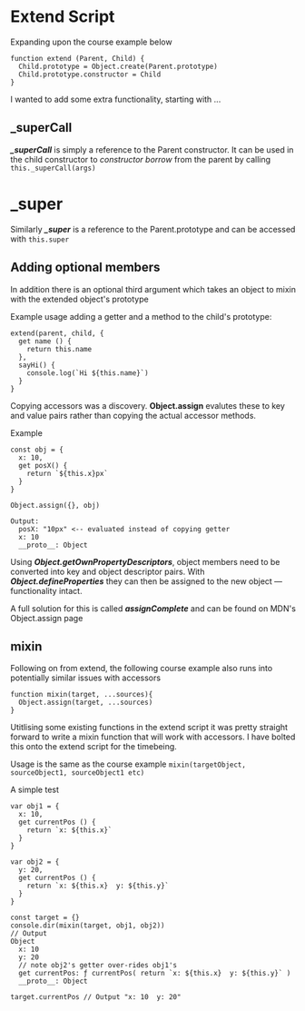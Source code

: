 # Extend Script
Expanding upon the course example below
```
function extend (Parent, Child) {
  Child.prototype = Object.create(Parent.prototype)
  Child.prototype.constructor = Child
}
```
I wanted to add some extra functionality, starting with ...

## _superCall
***_superCall*** is simply a reference to the Parent constructor. It can be used in the child constructor to *constructor borrow* from the parent by calling `this._superCall(args)`

# _super
Similarly ***_super*** is a reference to the Parent.prototype and can be accessed with `this.super`

## Adding optional members
In addition there is an optional third argument which takes an object to mixin with the extended object's prototype

Example usage adding a getter and a method to the child's prototype:

```
extend(parent, child, {
  get name () {
    return this.name
  },
  sayHi() {
    console.log(`Hi ${this.name}`)
  }
}
```

Copying accessors was a discovery. **Object.assign** evalutes these to key and value pairs rather than copying the actual accessor methods.

Example
```
const obj = {
  x: 10,
  get posX() {
    return `${this.x}px`
  }
}

Object.assign({}, obj)

Output:
  posX: "10px" <-- evaluated instead of copying getter
  x: 10
  __proto__: Object
```

Using ***Object.getOwnPropertyDescriptors***, object members need to be converted into key and object descriptor pairs. With ***Object.defineProperties*** they can then be assigned to the new object — functionality intact.

A full solution for this is called ***assignComplete*** and can be found on MDN's Object.assign page

## mixin

Following on from extend, the following course example also runs into potentially similar issues with accessors

```
function mixin(target, ...sources){
  Object.assign(target, ...sources)
}
```
Utitlising some existing functions in the extend script it was pretty straight forward to write a mixin function that will work with accessors. I have bolted this onto the extend script for the timebeing.

Usage is the same as the course example `mixin(targetObject, sourceObject1, sourceObject1 etc)`

A simple test
```
var obj1 = {
  x: 10,
  get currentPos () {
    return `x: ${this.x}`
  }
}

var obj2 = {
  y: 20,
  get currentPos () {
    return `x: ${this.x}  y: ${this.y}`
  }
}

const target = {}
console.dir(mixin(target, obj1, obj2))
// Output
Object
  x: 10
  y: 20
  // note obj2's getter over-rides obj1's
  get currentPos: ƒ currentPos( return `x: ${this.x}  y: ${this.y}` )
  __proto__: Object

target.currentPos // Output "x: 10  y: 20"
```
